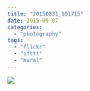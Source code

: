 ```yaml
---
title: "20150831_101715"
date: 2015-09-07
categories: 
  - "photography"
tags: 
  - "flickr"
  - "ifttt"
  - "mural"
---
```


![](https://farm1.staticflickr.com/688/20424383253_cd6eb6d326_b.jpg)
